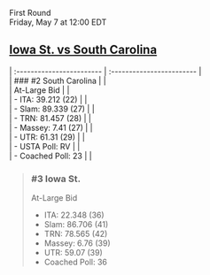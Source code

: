 First Round  
Friday, May 7 at 12:00 EDT
## [Iowa St. vs South Carolina](https://www.ncaa.com/game/5833669) 

| :------------------------ | :------------------------ |  
| ### #2 South Carolina     | |  
| At-Large Bid              | |  
| - ITA: 39.212 (22)        | |  
| - Slam: 89.339 (27)       | |  
| - TRN: 81.457 (28)        | |  
| - Massey: 7.41 (27)       | |  
| - UTR: 61.31 (29)         | |  
| - USTA Poll: RV           | |  
| - Coached Poll: 23        | |  

> ### #3 Iowa St.  
> At-Large Bid  
> - ITA: 22.348 (36)  
> - Slam: 86.706 (41)  
> - TRN: 78.565 (42)  
> - Massey: 6.76 (39)  
> - UTR: 59.07 (39)  
> - Coached Poll: 36  